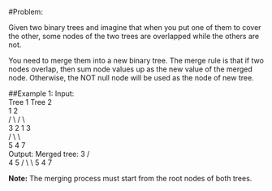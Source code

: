 #Problem:

Given two binary trees and imagine that when you put one of them to cover the other, some nodes of the two trees are overlapped while the others are not.

You need to merge them into a new binary tree. The merge rule is that if two nodes overlap, then sum node values up as the new value of the merged node. Otherwise, the NOT null node will be used as the node of new tree.

##Example 1:
	Input:   
		Tree 1                     Tree 2                  
	          1                         2                             
	         / \                       / \                            
	        3   2                     1   3                        
	       /                           \   \                      
	      5                             4   7                  
	Output: 
	Merged tree:
		     3
		    / \
		   4   5
		  / \   \ 
		 5   4   7

**Note:** The merging process must start from the root nodes of both trees.